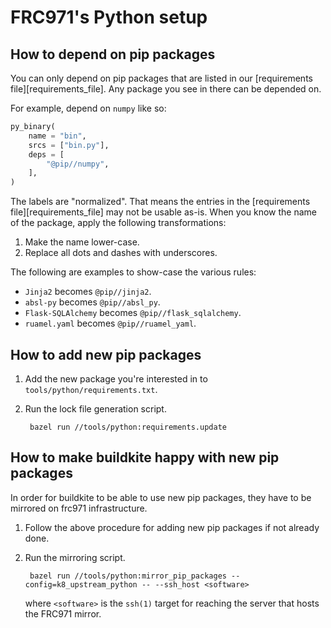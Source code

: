 FRC971's Python setup
================================================================================

How to depend on pip packages
--------------------------------------------------------------------------------
You can only depend on pip packages that are listed in our
[requirements file][requirements_file]. Any package you see in there can be
depended on.

For example, depend on `numpy` like so:
```python
py_binary(
    name = "bin",
    srcs = ["bin.py"],
    deps = [
        "@pip//numpy",
    ],
)
```

The labels are "normalized". That means the entries in the [requirements
file][requirements_file] may not be usable as-is. When you know the name of the
package, apply the following transformations:

1. Make the name lower-case.
2. Replace all dots and dashes with underscores.

The following are examples to show-case the various rules:

* `Jinja2` becomes `@pip//jinja2`.
* `absl-py` becomes `@pip//absl_py`.
* `Flask-SQLAlchemy` becomes `@pip//flask_sqlalchemy`.
* `ruamel.yaml` becomes `@pip//ruamel_yaml`.


How to add new pip packages
--------------------------------------------------------------------------------

1. Add the new package you're interested in to `tools/python/requirements.txt`.
2. Run the lock file generation script.

        bazel run //tools/python:requirements.update


How to make buildkite happy with new pip packages
--------------------------------------------------------------------------------
In order for buildkite to be able to use new pip packages, they have to be
mirrored on frc971 infrastructure.

1. Follow the above procedure for adding new pip packages if not already done.
2. Run the mirroring script.

        bazel run //tools/python:mirror_pip_packages --config=k8_upstream_python -- --ssh_host <software>

    where `<software>` is the `ssh(1)` target for reaching the server that hosts
    the FRC971 mirror.
